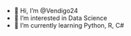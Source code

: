 - 👋 Hi, I’m @Vendigo24
- 👀 I’m interested in Data Science
- 🌱 I’m currently learning Python, R, C#


<!---
Vendigo24/Vendigo24 is a ✨ special ✨ repository because its `README.md` (this file) appears on your GitHub profile.
You can click the Preview link to take a look at your changes.
--->
